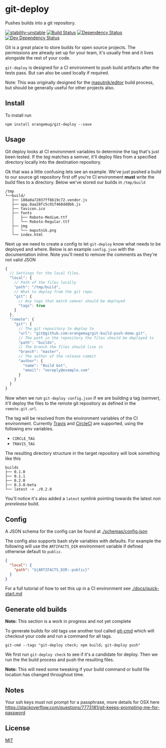# git-deploy
Pushes builds into a git repository.

[![stability-unstable](https://img.shields.io/badge/stability-unstable-yellow.svg)][stability]
[![Build Status](https://circleci.com/gh/orangemug/git-deploy.png?style=shield)][circleci]
[![Dependency Status](https://david-dm.org/orangemug/git-deploy.svg)][dm-prod]
[![Dev Dependency Status](https://david-dm.org/orangemug/git-deploy/dev-status.svg)][dm-dev]

[stability]:   https://github.com/orangemug/stability-badges#unstable
[circleci]:    https://circleci.com/gh/orangemug/git-deploy
[dm-prod]:     https://david-dm.org/orangemug/git-deploy
[dm-dev]:      https://david-dm.org/orangemug/git-deploy#info=devDependencies

Git is a great place to store builds for open source projects. The permissions are already set up for your team, it's usually free and it lives alongside the rest of your code.

`git-deploy` is designed for a CI environment to push build artifacts after the tests pass. But can also be used locally if required.

Note: This was originally designed for the [maputnik/editor](https://github.com/maputnik/editor) build process, but should be generally useful for other projects also.


## Install
To install run

```
npm install orangemug/git-deploy --save
```

## Usage
Git deploy looks at CI environment variables to determine the tag that's just been tested. If the _tag_ matches a semver, it'll deploy files from a specified directory locally into the destination repository.

Ok that was a little confusing lets see an example. We've just pushed a build to our source git repository first off you're CI environment **must** write the build files to a directory. Below we've stored our builds in `/tmp/build`

```
/tmp
└──build/
   ├── 188a0a72037ff8b19c72.vendor.js
   ├── app.8aa28fc5c91f468dd8b6.js
   ├── favicon.ico
   ├── fonts
   │   ├── Roboto-Medium.ttf
   │   └── Roboto-Regular.ttf
   ├── img
   │   └── maputnik.png
   └── index.html
```

Next up we need to create a config to let `git-deploy` know what needs to be deployed and where. Below is an example `config.json` with the documentation inline. Note you'll need to remove the comments as they're not valid JSON

```js
{
  // Settings for the local files.
  "local": {
    // Path of the files locally
    "path": "/tmp/build",
    // What to deploy from the git repo.
    "git": {
      // Any tags that match semver should be deployed
      "tags": true
    }
  },
  "remote": {
    "git": {
      // The git repository to deploy to
      "url": "git@github.com:orangemug/git-build-push-demo.git",
      // The path in the repository the files should be deployed to
      "path": "builds",
      // The branch the files should live in
      "branch": "master",
      // The author of the release commit
      "author": {
        "name": "Build bot",
        "email": "noreply@example.com"
      }
    }
  }
}
```

Now when we run `git-deploy config.json` if we are building a tag (semver), it'll deploy the files to the remote git repository as defined in the `remote.git.url`.

The tag will be resolved from the environment variables of the CI environment. Currently [Travis](https://travis-ci.org) and [CircleCI](https://circleci.com/) are supported, using the following env variables.

 - `CIRCLE_TAG`
 - `TRAVIS_TAG`

The resulting directory structure in the target repository will look something like this

```
builds
├── 0.1.0
├── 0.1.1
├── 0.2.0
├── 0.3.0-beta
└── latest -> ./0.2.0
```

You'll notice it's also added a `latest` symlink pointing towards the latest _non prerelease_ build.


## Config
A JSON schema for the config can be found at [./schemas/config.json](./schemas/config.json)

The config also supports bash style variables with defaults. For example the following will use the `ARTIFACTS_DIR` environment variable if defined otherwise default to `public`.

```json
{
  "local": {
    "path": "${ARTIFACTS_DIR:-public}"
  }
}
```

For a full tutorial of how to set this up in a CI environment see [./docs/quick-start.md](/docs/quick-start.md)


## Generate old builds
**Note:** This section is a work in progress and not yet complete

To generate builds for old tags use another tool called [git-cmd](https://github.com/orangemug/git-cmd) which will checkout your code and run a command for all tags.

```
git-cmd --tags "git-deploy check; npm build; git-deploy push"
```

We first run `git-deploy check` to see if it's a candidate for deploy. Then we run the the build process and push the resulting files.

**Note:** This will need some tweaking if your build command or build file location has changed throughout time.


## Notes
Your ssh keys must not prompt for a passphrase, more details for OSX here <https://stackoverflow.com/questions/7773181/git-keeps-prompting-me-for-password>


## License
[MIT](LICENSE)
